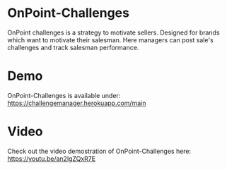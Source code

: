 # OnPoint-Challenges
OnPoint challenges is a strategy to motivate sellers. Designed for brands which want to motivate their salesman. Here managers can post sale's challenges and track salesman performance.
# Demo
OnPoint-Challenges is available under: https://challengemanager.herokuapp.com/main
# Video
Check out the video demostration of OnPoint-Challenges here: https://youtu.be/an2lgZQxR7E
